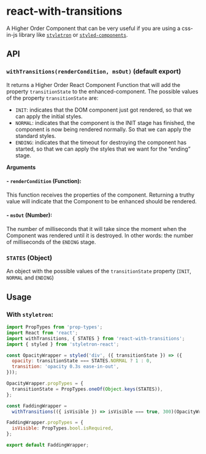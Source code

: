 # react-with-transitions

A Higher Order Component that can be very useful if you are using a css-in-js
library like [`styletron`](http://styletron.js.org/) or [`styled-components`](https://styled-components.com/).

## API

### `withTransitions(renderCondition, msOut)` (default export)
It returns a Higher Order React Component Function that will add the property
`transitionState` to the enhanced-component. The possible values of the property
`transitionState` are:

- `INIT`: indicates that the DOM component just got rendered, so that we can apply the initial styles.
- `NORMAL`: indicates that the component is the INIT stage has finished, the component is now being rendered normally. So that we can apply the standard styles.
- `ENDING`: indicates that the timeout for destroying the component has started, so that we can apply the styles that we want for the “ending” stage.

**Arguments**

#### - `renderCondition` (Function):
This function receives the properties of the component. Returning a truthy value
will indicate that the Component to be enhanced should be rendered.

#### - `msOut` (Number):
The number of milliseconds that it will take since the moment when the Component
was rendered until it is destroyed. In other words: the number of milliseconds
of the `ENDING` stage.

### `STATES` (Object)
An object with the possible values of the `transitionState` property (`INIT`, `NORMAL` and `ENDING`)

## Usage

### With `styletron`:

```js
import PropTypes from 'prop-types';
import React from 'react';
import withTransitions, { STATES } from 'react-with-transitions';
import { styled } from 'styletron-react';

const OpacityWrapper = styled('div', ({ transitionState }) => ({
  opacity: transitionState === STATES.NORMAL ? 1 : 0,
  transition: 'opacity 0.3s ease-in-out',
}));

OpacityWrapper.propTypes = {
  transitionState = PropTypes.oneOf(Object.keys(STATES)),
};

const FaddingWrapper =
  withTransitions(({ isVisible }) => isVisible === true, 300)(OpacityWrapper);

FaddingWrapper.propTypes = {
  isVisible: PropTypes.bool.isRequired,
};

export default FaddingWrapper;
```
